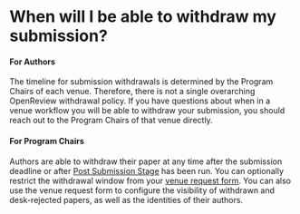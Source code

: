 # When will I be able to withdraw my submission?

#### For Authors

The timeline for submission withdrawals is determined by the Program Chairs of each venue. Therefore, there is not a single overarching OpenReview withdrawal policy. If you have questions about when in a venue workflow you will be able to withdraw your submission, you should reach out to the Program Chairs of that venue directly.&#x20;

#### For Program Chairs&#x20;

Authors are able to withdraw their paper at any time after the submission deadline or after [Post Submission Stage](../../reference/stages/post-submission-stage.md) has been run. You can optionally restrict the withdrawal window from your [venue request form](../../reference/stages/revision.md). You can also use the venue request form to configure the visibility of withdrawn and desk-rejected papers, as well as the identities of their authors.
